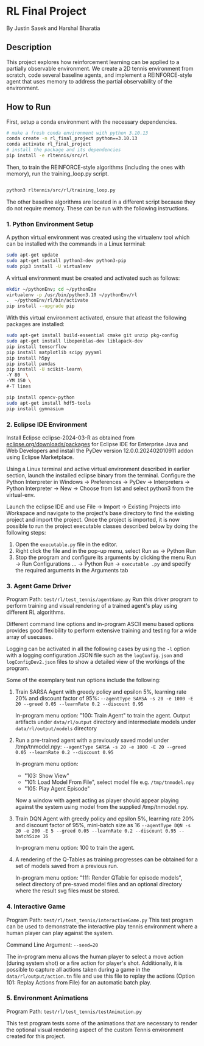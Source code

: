 # RL Final Project

By Justin Sasek and Harshal Bharatia

## Description

This project explores how reinforcement learning can be applied to a partially observable environment. We create a 2D tennis environment from scratch, code several baseline agents, and implement a REINFORCE-style agent that uses memory to address the partial observability of the environment.

## How to Run

First, setup a conda environment with the necessary dependencies.

```bash
# make a fresh conda environment with python 3.10.13
conda create -n rl_final_project python==3.10.13
conda activate rl_final_project
# install the package and its dependencies
pip install -e rltennis/src/rl
```

Then, to train the REINFORCE-style algorithms (including the ones with memory), run the training_loop.py script.

```bash

python3 rltennis/src/rl/training_loop.py

```

The other baseline algorithms are located in a different script because they do not require memory. These can be run with the following instructions.

### 1. Python Environment Setup

A python virtual environment was created using the virtualenv tool which can be installed with the commands in a Linux terminal:

``` bash
sudo apt-get update
sudo apt-get install python3-dev python3-pip
sudo pip3 install -U virtualenv
```

A virtual environment must be created and activated such as follows:

``` bash
mkdir ~/pythonEnv; cd ~/pythonEnv
virtualenv -p /usr/bin/python3.10 ~/pythonEnv/rl
.  ~/pythonEnv/rl/bin/activate
pip install --upgrade pip
```

With this virtual environment activated, ensure that atleast the following packages are installed:

``` bash
sudo apt-get install build-essential cmake git unzip pkg-config
sudo apt-get install libopenblas-dev liblapack-dev
pip install tensorflow
pip install matplotlib scipy pyyaml
pip install h5py
pip install pandas
pip install -U scikit-learn\
-Y 80  \
-YM 150 \
#-T lines

pip install opencv-python
sudo apt-get install hdf5-tools
pip install gymnasium
```

### 2. Eclipse IDE Environment

Install Eclipse eclipse-2024-03-R as obtained from [eclipse.org/downloads/packages](eclipse.org/downloads/packages) for Eclipse IDE for Enterprise Java and Web Developers and install the PyDev version 12.0.0.202402010911 addon using Eclipse Marketplace.

Using a Linux terminal and active virtual environment described in earlier section, launch the installed eclipse binary from the terminal. Configure the Python Interpreter in Windows -> Preferences -> PyDev -> Interpreters -> Python Interpreter -> New -> Choose from list and select python3 from the virtual-env.

Launch the eclipse IDE and use File -> Import -> Existing Projects into Workspace and navigate to the project's base directory to find the existing project and import the project. Once the project is imported, it is now possible to run the project executable classes described below by doing the following steps:

1. Open the `executable.py` file in the editor.
2. Right click the file and in the pop-up menu, select Run as -> Python Run
3. Stop the program and configure its arguments by clicking the menu Run -> Run Configurations ... -> Python Run -> `executable .py` and specify the required arguments in the Arguments tab

### 3. Agent Game Driver

Program Path: `test/rl/test_tennis/agentGame.py`
Run this driver program to perform training and visual rendering of a trained agent's play using different RL algorithms.

Different command line options and in-program ASCII menu based options provides good flexibility to perform extensive training and testing for a wide array of usecases.

Logging can be activated in all the following cases by using the `-l` option with a logging configuration JSON file such as the `logConfig.json` and `logConfigDev2.json` files to show a detailed view of the workings of the program.

Some of the exemplary test run options include the following:

1. Train SARSA Agent with greedy policy and epsilon 5%, learning rate 20% and discount factor of 95%:
`--agentType SARSA -s 20 -e 1000 -E 20 --greed 0.05 --learnRate 0.2 --discount 0.95`

    In-program menu option: "100: Train Agent" to train the agent. Output artifacts under `data/rl/output` directory and intermediate models under `data/rl/output/models` directory

2. Run a pre-trained agent with a previously saved model under /tmp/tnmodel.npy:
`--agentType SARSA -s 20 -e 1000 -E 20 --greed 0.05 --learnRate 0.2 --discount 0.95`

    In-program menu option:

   - "103: Show View"
   - "101: Load Model From File", select model file e.g. `/tmp/tnmodel.npy`
   - "105: Play Agent Episode"

    Now a window with agent acting as player should appear playing against the system using model from the supplied /tmp/tnmodel.npy.

3. Train DQN Agent with greedy policy and epsilon 5%, learning rate 20% and discount factor of 95%, mini-batch size as 16
`--agentType DQN -s 20 -e 200 -E 5 --greed 0.05 --learnRate 0.2 --discount 0.95 --batchSize 16`

    In-program menu option: 100 to train the agent.

4. A rendering of the Q-Tables as training progresses can be obtained for a set of models saved from a previous run.

    In-program menu option:
    "111: Render QTable for episode models", select directory of pre-saved model files and an optional directory where the result svg files must be stored.

### 4. Interactive Game

Program Path: `test/rl/test_tennis/interactiveGame.py`
This test program can be used to demonstrate the interactive play tennis environment where a human player can play against the system.

Command Line Argument: `--seed=20`

The in-program menu allows the human player to select a move action (during system shot) or a fire action for player's shot. Additionally, it is possible to capture all actions taken during a game in the `data/rl/output/action.tn` file and use this file to replay the actions (Option 101: Replay Actions from File) for an automatic batch play.

### 5. Environment Animations

Program Path: `test/rl/test_tennis/testAnimation.py`

This test program tests some of the animations that are necessary to render the optional visual rendering aspect of the custom Tennis environment created for this project.

